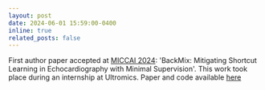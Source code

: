 ```yaml
---
layout: post
date: 2024-06-01 15:59:00-0400
inline: true
related_posts: false
---
```


First author paper accepted at [MICCAI 2024](https://conferences.miccai.org/2024/en/): 'BackMix: Mitigating Shortcut Learning in Echocardiography with Minimal Supervision'. This work took place during an internship at Ultromics. Paper and code available [here](https://link.springer.com/chapter/10.1007/978-3-031-72083-3_53)


